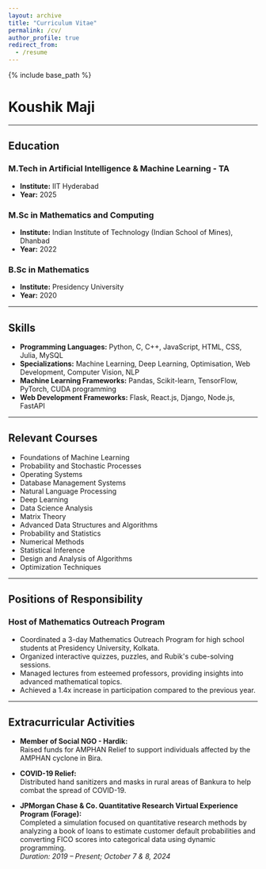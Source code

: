 ```yaml
---
layout: archive
title: "Curriculum Vitae"
permalink: /cv/
author_profile: true
redirect_from:
  - /resume
---
```


{% include base_path %}

# Koushik Maji

---

## Education

### M.Tech in Artificial Intelligence & Machine Learning - TA
- **Institute:** IIT Hyderabad  
- **Year:** 2025  

### M.Sc in Mathematics and Computing
- **Institute:** Indian Institute of Technology (Indian School of Mines), Dhanbad  
- **Year:** 2022  

### B.Sc in Mathematics
- **Institute:** Presidency University  
- **Year:** 2020  

---

## Skills

- **Programming Languages:** Python, C, C++, JavaScript, HTML, CSS, Julia, MySQL  
- **Specializations:** Machine Learning, Deep Learning, Optimisation, Web Development, Computer Vision, NLP  
- **Machine Learning Frameworks:** Pandas, Scikit-learn, TensorFlow, PyTorch, CUDA programming  
- **Web Development Frameworks:** Flask, React.js, Django, Node.js, FastAPI  

---

## Relevant Courses

- Foundations of Machine Learning  
- Probability and Stochastic Processes  
- Operating Systems  
- Database Management Systems  
- Natural Language Processing  
- Deep Learning  
- Data Science Analysis  
- Matrix Theory  
- Advanced Data Structures and Algorithms  
- Probability and Statistics  
- Numerical Methods  
- Statistical Inference  
- Design and Analysis of Algorithms  
- Optimization Techniques  

---

## Positions of Responsibility

### Host of Mathematics Outreach Program
- Coordinated a 3-day Mathematics Outreach Program for high school students at Presidency University, Kolkata.  
- Organized interactive quizzes, puzzles, and Rubik's cube-solving sessions.  
- Managed lectures from esteemed professors, providing insights into advanced mathematical topics.  
- Achieved a 1.4x increase in participation compared to the previous year.

---

## Extracurricular Activities

- **Member of Social NGO - Hardik:**  
  Raised funds for AMPHAN Relief to support individuals affected by the AMPHAN cyclone in Bira.

- **COVID-19 Relief:**  
  Distributed hand sanitizers and masks in rural areas of Bankura to help combat the spread of COVID-19.

- **JPMorgan Chase & Co. Quantitative Research Virtual Experience Program (Forage):**  
  Completed a simulation focused on quantitative research methods by analyzing a book of loans to estimate customer default probabilities and converting FICO scores into categorical data using dynamic programming.  
  *Duration: 2019 – Present; October 7 & 8, 2024*
